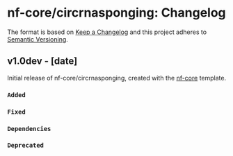 # nf-core/circrnasponging: Changelog

The format is based on [Keep a Changelog](https://keepachangelog.com/en/1.0.0/)
and this project adheres to [Semantic Versioning](https://semver.org/spec/v2.0.0.html).

## v1.0dev - [date]

Initial release of nf-core/circrnasponging, created with the [nf-core](https://nf-co.re/) template.

### `Added`

### `Fixed`

### `Dependencies`

### `Deprecated`

